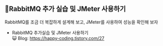 ## 📝RabbitMQ 추가 실습 및 JMeter 사용하기
RabbitMQ를 조금 더 복잡하게 설계해 보고, JMeter를 사용하여 성능을 확인해 보자

* RabbitMQ 추가실습 및 JMeter 사용하기 <br>
😺 Blog: https://happy-coding.tistory.com/27

